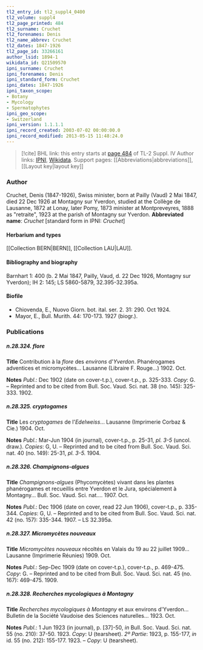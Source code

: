 ```yaml
---
tl2_entry_id: tl2_suppl4_0400
tl2_volume: suppl4
tl2_page_printed: 484
tl2_surname: Cruchet
tl2_forenames: Denis
tl2_name_abbrev: Cruchet
tl2_dates: 1847-1926
tl2_page_id: 33266161
author_lsid: 1894-1
wikidata_id: Q21509570
ipni_surname: Cruchet
ipni_forenames: Denis
ipni_standard_form: Cruchet
ipni_dates: 1847-1926
ipni_taxon_scope: 
- Botany
- Mycology
- Spermatophytes
ipni_geo_scope: 
- Switzerland
ipni_version: 1.1.1.1
ipni_record_created: 2003-07-02 00:00:00.0
ipni_record_modified: 2013-05-15 11:48:24.0
---
```


> [!cite] BHL link: this entry starts at [page 484](https://www.biodiversitylibrary.org/page/33266161) of TL-2 Suppl. IV
> Author links: [IPNI](https://www.ipni.org/a/1894-1), [Wikidata](https://www.wikidata.org/wiki/Q21509570). Support pages: [[Abbreviations|abbreviations]], [[Layout key|layout key]]

### Author

Cruchet, Denis (1847-1926), Swiss minister, born at Pailly (Vaud) 2 Mai 1847, died 22 Dec 1926 at Montagny sur Yverdon, studied at the Collège de Lausanne, 1872 at Lonay, later Pomy, 1873 minister at Montpreveyres, 1888 as "retraite", 1923 at the parish of Montagny sur Yverdon. 
**Abbreviated name**: *Cruchet* \[standard form in IPNI: *Cruchet*\]

#### Herbarium and types

[[Collection BERN|BERN]], [[Collection LAU|LAU]].

#### Bibliography and biography

Barnhart 1: 400 (b. 2 Mai 1847, Pailly, Vaud, d. 22 Dec 1926, Montagny sur Yverdon); IH 2: 145; LS 5860-5879, 32.395-32.395a.

#### Biofile

- Chiovenda, E., Nuovo Giorn. bot. ital. ser. 2. 31: 290. Oct 1924.
- Mayor, E., Bull. Murith. 44: 170-173. 1927 (biogr.).

### Publications

##### n.28.324. flore

**Title**
Contribution à la *flore* des *environs* d'*Yverdon*. Phanérogames adventices et micromycètes... Lausanne (Libraire F. Rouge...) 1902. Oct.

**Notes**
*Publ*.: Dec 1902 (date on cover-t.p.), cover-t.p., p. 325-333. *Copy*: G. – Reprinted and to be cited from Bull. Soc. Vaud. Sci. nat. 38 (no. 145): 325-333. 1902.

##### n.28.325. cryptogames

**Title**
Les *cryptogames* de l'*Edelweiss*... Lausanne (Imprimerie Corbaz & Cie.) 1904. Oct.

**Notes**
*Publ*.: Mar-Jun 1904 (in journal), cover-t.p., p. 25-31, *pl. 3-5* (uncol. draw.). *Copies*: G, U. – Reprinted and to be cited from Bull. Soc. Vaud. Sci. nat. 40 (no. 149): 25-31, *pl. 3-5.* 1904.

##### n.28.326. Champignons-algues

**Title**
*Champignons-algues* (Phycomycètes) vivant dans les plantes phanérogames et recueillis entre Yverdon et le Jura, spécialement à Montagny... Bull. Soc. Vaud. Sci. nat.... 1907. Oct.

**Notes**
*Publ*.: Dec 1906 (date on cover, read 22 Jun 1906), cover-t.p., p. 335-344. *Copies*: G, U. – Reprinted and to be cited from Bull. Soc. Vaud. Sci. nat. 42 (no. 157): 335-344. 1907. – LS 32.395a.

##### n.28.327. Micromycètes nouveaux

**Title**
*Micromycètes nouveaux* récoltés en Valais du 19 au 22 juillet 1909... Lausanne (Imprimerie Réunies) 1909. Oct.

**Notes**
*Publ*.: Sep-Dec 1909 (date on cover-t.p.), cover-t.p., p. 469-475. *Copy*: G. – Reprinted and to be cited from Bull. Soc. Vaud. Sci. nat. 45 (no. 167): 469-475. 1909.

##### n.28.328. Recherches mycologiques à Montagny

**Title**
*Recherches mycologiques à Montagny* et aux environs d'Yverdon... Bulletin de la Société Vaudoise des Sciences naturelles... 1923. Oct.

**Notes**
*Publ*.: 1 Jun 1923 (in journal), p. \[37\]-50, *in* Bull. Soc. Vaud. Sci. nat. 55 (no. 210): 37-50. 1923. *Copy*: U (tearsheet).
*2º Partie*: 1923, p. 155-177, *in* id. 55 (no. 212): 155-177. 1923. – *Copy*: U (tearsheet).

